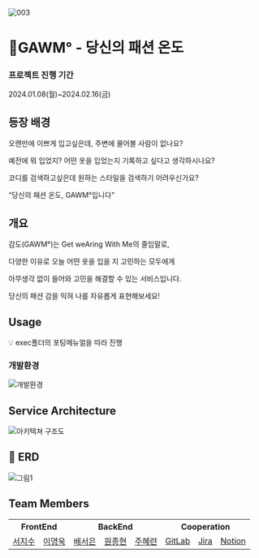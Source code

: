 ![003](https://github.com/object1997428/GAWM/assets/71408968/ac11703a-39df-4fb5-b20a-35f3633ec415)
# 🥭GAWM° - 당신의 패션 온도


### 프로젝트 진행 기간

2024.01.08(월)~2024.02.16(금)

## 등장 배경


오랜만에 이쁘게 입고싶은데, 주변에 물어볼 사람이 없나요?

예전에 뭐 입었지? 어떤 옷을 입었는지 기록하고 싶다고 생각하시나요?

코디를 검색하고싶은데 원하는 스타일을 검색하기 어려우신가요?

“당신의 패션 온도, GAWM°입니다”

## 개요


감도(GAWM°)는 Get weAring With Me의 줄임말로,

다양한 이유로 오늘 어떤 옷을 입을 지 고민하는 모두에게

아무생각 없이 들어와 고민을 해결할 수 있는 서비스입니다.

당신의 패션 감을 익혀 나를 자유롭게 표현해보세요!

## Usage


<aside>
💡 exec폴더의 포팅메뉴얼을 따라 진행

</aside>

### 개발환경

![개발환경](https://github.com/object1997428/GAWM/assets/71408968/e2fdb7ab-0d78-4be2-bdb2-589ebc31c4c0)

## Service Architecture


![아키텍쳐 구조도](https://github.com/object1997428/GAWM/assets/71408968/2796d0bc-38cc-435f-b745-1511f3eb2e88)

## **💬 ERD**


![그림1](https://github.com/seon-dev/admin-api-server/assets/152829201/9b3884d3-037e-43cd-b565-b1a18db69514)


## Team Members

<table>
<tr>
<th colspan="2">FrontEnd</th>
<th colspan="3">BackEnd</th>
<th colspan="3">Cooperation</th>
</tr>
<tr align = "center">
<td>
<a href=""/>서지수</a>
</td>
<td>
<a href=""/>이영욱</a>
</td>
<td>
<a href="https://github.com/seoeunbae"/>배서은</a>
</td>

<td>
<a href="https://github.com/www-jong"/>원종현</a>
</td>

<td>
<a href="https://github.com/object1997428"/>주혜련</a>
</td>
<td><a href="https://lab.ssafy.com/s10-webmobile1-sub2/S10P12E203"/>GitLab</a></td>

<td><a href="https://ssafy.atlassian.net/projects/S10P12E203"/>Jira</a></td>

<td><a href="[https://www.notion.so/CUTE-35f9c90629564333a1af2f509156a3b8](https://www.notion.so/SSAFY-10-E203-35f9c90629564333a1af2f509156a3b8?pvs=21)"/>Notion</a></td>
